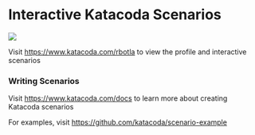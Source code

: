 # Interactive Katacoda Scenarios

[![](http://shields.katacoda.com/katacoda/rbotla/count.svg)](https://www.katacoda.com/rbotla "Get your profile on Katacoda.com")

Visit https://www.katacoda.com/rbotla to view the profile and interactive scenarios

### Writing Scenarios
Visit https://www.katacoda.com/docs to learn more about creating Katacoda scenarios

For examples, visit https://github.com/katacoda/scenario-example
